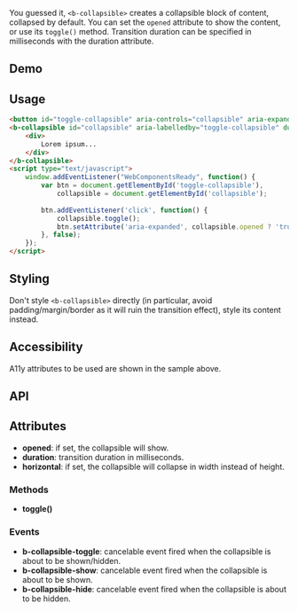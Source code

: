 You guessed it, `<b-collapsible>` creates a collapsible block of content, collapsed by default. You can set the `opened` attribute to show the content, or use its `toggle()` method. Transition duration can be specified in milliseconds with the duration attribute.

## Demo
<div class="element-demo" id="demo"></div>

## Usage

``` html
<button id="toggle-collapsible" aria-controls="collapsible" aria-expanded="false">Toogle collapsible</button>
<b-collapsible id="collapsible" aria-labelledby="toggle-collapsible" duration="100">
    <div>
        Lorem ipsum...
    </div>
</b-collapsible>
<script type="text/javascript">
    window.addEventListener("WebComponentsReady", function() {
        var btn = document.getElementById('toggle-collapsible'),
            collapsible = document.getElementById('collapsible');
        
        btn.addEventListener('click', function() {
            collapsible.toggle();
            btn.setAttribute('aria-expanded', collapsible.opened ? 'true' : 'false');
        }, false);
    });
</script>
```

## Styling

Don't style `<b-collapsible>` directly (in particular, avoid padding/margin/border as it will ruin the transition effect), style its content instead.

## Accessibility

A11y attributes to be used are shown in the sample above.

## API

## Attributes
- __opened__: if set, the collapsible will show.
- __duration__: transition duration in milliseconds.
- __horizontal__: if set, the collapsible will collapse in width instead of height.

### Methods
- __toggle()__

### Events
- __b-collapsible-toggle__: cancelable event fired when the collapsible is about to be shown/hidden.
- __b-collapsible-show__: cancelable event fired when the collapsible is about to be shown.
- __b-collapsible-hide__: cancelable event fired when the collapsible is about to be hidden.



